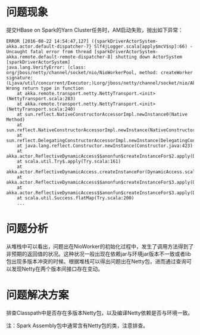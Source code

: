# 问题现象

提交HBase on Spark的Yarn Cluster任务时，AM启动失败，抛出如下异常：

	ERROR [2016-08-22 14:54:47,127] ({sparkDriverActorSystem-akka.actor.default-dispatcher-7} Slf4jLogger.scala[apply$mcV$sp]:66) - Uncaught fatal error from thread [sparkDriverActorSystem-akka.remote.default-remote-dispatcher-8] shutting down ActorSystem [sparkDriverActorSystem]
	java.lang.VerifyError: (class: org/jboss/netty/channel/socket/nio/NioWorkerPool, method: createWorker signature: (Ljava/util/concurrent/Executor;)Lorg/jboss/netty/channel/socket/nio/AbstractNioWorker Wrong return type in function
		at akka.remote.transport.netty.NettyTransport.<init>(NettyTransport.scala:283)
		at akka.remote.transport.netty.NettyTransport.<init>(NettyTransport.scala:240)
		at sun.reflect.NativeConstructorAccessorImpl.newInstance0(Native Method)
		at sun.reflect.NativeConstructorAccessorImpl.newInstance(NativeConstructorAccessorImpl.java:62)
		at sun.reflect.DelegatingConstructorAccessorImpl.newInstance(DelegatingConstructorAccessorImpl.java:45)
		at java.lang.reflect.Constructor.newInstance(Constructor.java:423)
		at akka.actor.ReflectiveDynamicAccess$$anonfun$createInstanceFor$2.apply(DynamicAccess.scala:78)
		at scala.util.Try$.apply(Try.scala:161)
		at akka.actor.ReflectiveDynamicAccess.createInstanceFor(DynamicAccess.scala:73)
		at akka.actor.ReflectiveDynamicAccess$$anonfun$createInstanceFor$3.apply(DynamicAccess.scala:84)
		at akka.actor.ReflectiveDynamicAccess$$anonfun$createInstanceFor$3.apply(DynamicAccess.scala:84)
		at scala.util.Success.flatMap(Try.scala:200)
		...

# 问题分析

从堆栈中可以看出，问题出在NioWorker的初始化过程中，发生了调用方法得到了非预期的返回值的状况。这种状况一般出现在依赖jar与环境jar版本不一致或者lib包出现多版本冲突的时候。根据堆栈可以得出问题出在Netty包，进而通过查询可以发现Netty在两个版本间接口存在变动。

# 问题解决方案

排查Classpath中是否存在多版本Netty包，以及编译Netty依赖是否与环境一致。

注：Spark Assembly包中通常含有Netty包的类，注意排查。